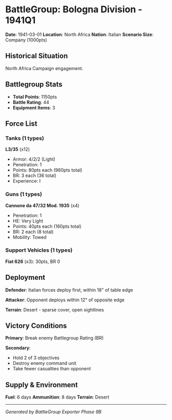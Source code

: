 # BattleGroup: Bologna Division - 1941Q1

**Date**: 1941-03-01
**Location**: North Africa
**Nation**: Italian
**Scenario Size**: Company (1000pts)

## Historical Situation

North Africa Campaign engagement.

## Battlegroup Stats

- **Total Points**: 1150pts
- **Battle Rating**: 44
- **Equipment Items**: 3

## Force List

### Tanks (1 types)

**L3/35** (x12)
- Armor: 4/2/2 (Light)
- Penetration: 1
- Points: 80pts each (960pts total)
- BR: 3 each (36 total)
- Experience: I

### Guns (1 types)

**Cannone da 47/32 Mod. 1935** (x4)
- Penetration: 1
- HE: Very Light
- Points: 40pts each (160pts total)
- BR: 2 each (8 total)
- Mobility: Towed

### Support Vehicles (1 types)

**Fiat 626** (x3): 30pts, BR 0

## Deployment

**Defender**: Italian forces deploy first, within 18" of table edge

**Attacker**: Opponent deploys within 12" of opposite edge

**Terrain**: Desert - sparse cover, open sightlines

## Victory Conditions

**Primary**: Break enemy Battlegroup Rating (BR)

**Secondary**:
- Hold 2 of 3 objectives
- Destroy enemy command unit
- Take fewer casualties than opponent

## Supply & Environment

**Fuel**: 6 days
**Ammunition**: 8 days
**Terrain**: Desert

---

*Generated by BattleGroup Exporter Phase 9B*
